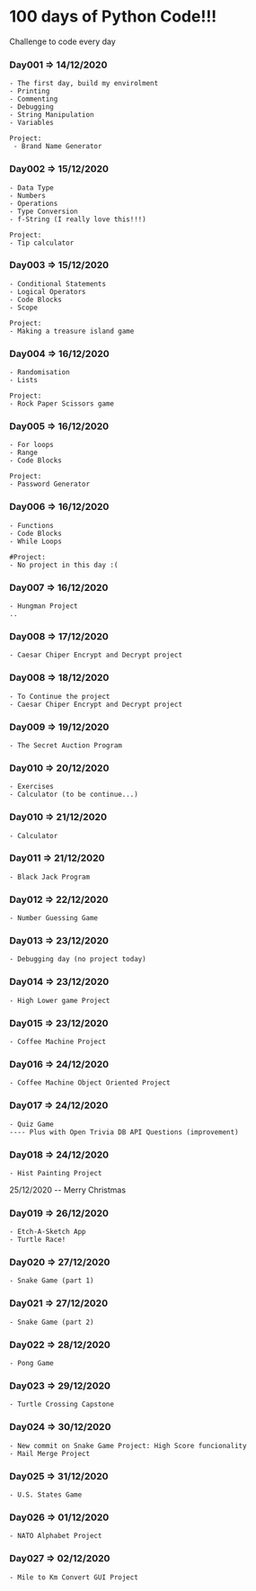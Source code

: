 # 100 days of Python Code!!!

Challenge to code every day 

### Day001 => 14/12/2020
    - The first day, build my envirolment 
    - Printing
    - Commenting
    - Debugging
    - String Manipulation 
    - Variables
    
    Project:
     - Brand Name Generator

### Day002 => 15/12/2020<br>
    - Data Type
    - Numbers
    - Operations
    - Type Conversion
    - f-String (I really love this!!!)

    Project:    
    - Tip calculator

### Day003 => 15/12/2020<br>
    - Conditional Statements
    - Logical Operators
    - Code Blocks
    - Scope
    
    Project:
    - Making a treasure island game

### Day004 => 16/12/2020<br>
    - Randomisation
    - Lists

    Project:
    - Rock Paper Scissors game

### Day005 => 16/12/2020<br>
    - For loops
    - Range
    - Code Blocks

    Project:
    - Password Generator

### Day006 => 16/12/2020<br>
    - Functions
    - Code Blocks
    - While Loops

    #Project:
    - No project in this day :(

### Day007 => 16/12/2020<br>

    - Hungman Project
    ..

### Day008 => 17/12/2020<br>
    - Caesar Chiper Encrypt and Decrypt project

### Day008 => 18/12/2020<br>
    - To Continue the project
    - Caesar Chiper Encrypt and Decrypt project

### Day009 => 19/12/2020<br>
    - The Secret Auction Program

### Day010 => 20/12/2020<br>
    - Exercises 
    - Calculator (to be continue...) 

### Day010 => 21/12/2020<br>
    - Calculator

### Day011 => 21/12/2020<br>
    - Black Jack Program

### Day012 => 22/12/2020<br>
    - Number Guessing Game

### Day013 => 23/12/2020<br>
    - Debugging day (no project today)

### Day014 => 23/12/2020<br>
    - High Lower game Project

### Day015 => 23/12/2020<br>
    - Coffee Machine Project

### Day016 => 24/12/2020<br>
    - Coffee Machine Object Oriented Project

### Day017 => 24/12/2020<br>
    - Quiz Game
    ---- Plus with Open Trivia DB API Questions (improvement)

### Day018 => 24/12/2020<br>
    - Hist Painting Project

25/12/2020 -- Merry Christmas

### Day019 => 26/12/2020<br>
    - Etch-A-Sketch App
    - Turtle Race!

### Day020 => 27/12/2020<br>
    - Snake Game (part 1)

### Day021 => 27/12/2020<br>
    - Snake Game (part 2)

### Day022 => 28/12/2020<br>
    - Pong Game

### Day023 => 29/12/2020<br>
    - Turtle Crossing Capstone

### Day024 => 30/12/2020<br>
    - New commit on Snake Game Project: High Score funcionality
    - Mail Merge Project

### Day025 => 31/12/2020<br>
    - U.S. States Game

### Day026 => 01/12/2020<br>
    - NATO Alphabet Project

### Day027 => 02/12/2020<br>
    - Mile to Km Convert GUI Project